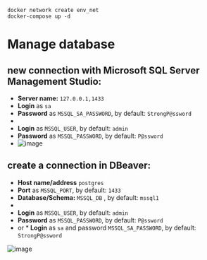 ```
docker network create env_net
docker-compose up -d
```

# Manage database

## new connection with Microsoft SQL Server Management Studio:

-   **Server name:** `127.0.0.1,1433`
-   **Login** as `sa`
-   **Password** as `MSSQL_SA_PASSWORD`, by default: `StrongP@ssword`
-
-   **Login** as `MSSQL_USER`, by default: `admin`
-   **Password** as `MSSQL_PASSWORD`, by default: `P@ssword`
-   ![image](https://user-images.githubusercontent.com/87698179/133215163-1db19a9f-53ea-448a-b10d-ffdc7cda3b7c.png)

## create a connection in DBeaver:

-   **Host name/address** `postgres`
-   **Port** as `MSSQL_PORT`, by default: `1433`
-   **Database/Schema:** `MSSQL_DB` , by default: `mssql1`
-
-   **Login** as `MSSQL_USER`, by default: `admin`
-   **Password** as `MSSQL_PASSWORD`, by default: `P@ssword`
-   or \* **Login** as `sa` and password `MSSQL_SA_PASSWORD`, by default: `StrongP@ssword`

![image](https://user-images.githubusercontent.com/87698179/133215482-3e66b133-c782-4091-999a-6d06197c79f6.png)
